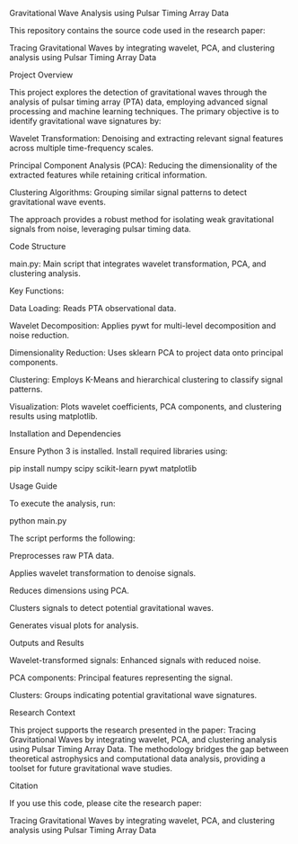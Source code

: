 Gravitational Wave Analysis using Pulsar Timing Array Data

This repository contains the source code used in the research paper:

Tracing Gravitational Waves by integrating wavelet, PCA, and clustering analysis using Pulsar Timing Array Data

Project Overview

This project explores the detection of gravitational waves through the analysis of pulsar timing array (PTA) data, employing advanced signal processing and machine learning techniques. The primary objective is to identify gravitational wave signatures by:

Wavelet Transformation: Denoising and extracting relevant signal features across multiple time-frequency scales.

Principal Component Analysis (PCA): Reducing the dimensionality of the extracted features while retaining critical information.

Clustering Algorithms: Grouping similar signal patterns to detect gravitational wave events.

The approach provides a robust method for isolating weak gravitational signals from noise, leveraging pulsar timing data.

Code Structure

main.py: Main script that integrates wavelet transformation, PCA, and clustering analysis.

Key Functions:

Data Loading: Reads PTA observational data.

Wavelet Decomposition: Applies pywt for multi-level decomposition and noise reduction.

Dimensionality Reduction: Uses sklearn PCA to project data onto principal components.

Clustering: Employs K-Means and hierarchical clustering to classify signal patterns.

Visualization: Plots wavelet coefficients, PCA components, and clustering results using matplotlib.

Installation and Dependencies

Ensure Python 3 is installed. Install required libraries using:

pip install numpy scipy scikit-learn pywt matplotlib

Usage Guide

To execute the analysis, run:

python main.py

The script performs the following:

Preprocesses raw PTA data.

Applies wavelet transformation to denoise signals.

Reduces dimensions using PCA.

Clusters signals to detect potential gravitational waves.

Generates visual plots for analysis.

Outputs and Results

Wavelet-transformed signals: Enhanced signals with reduced noise.

PCA components: Principal features representing the signal.

Clusters: Groups indicating potential gravitational wave signatures.

Research Context

This project supports the research presented in the paper: Tracing Gravitational Waves by integrating wavelet, PCA, and clustering analysis using Pulsar Timing Array Data. The methodology bridges the gap between theoretical astrophysics and computational data analysis, providing a toolset for future gravitational wave studies.

Citation

If you use this code, please cite the research paper:

Tracing Gravitational Waves by integrating wavelet, PCA, and clustering analysis using Pulsar Timing Array Data

